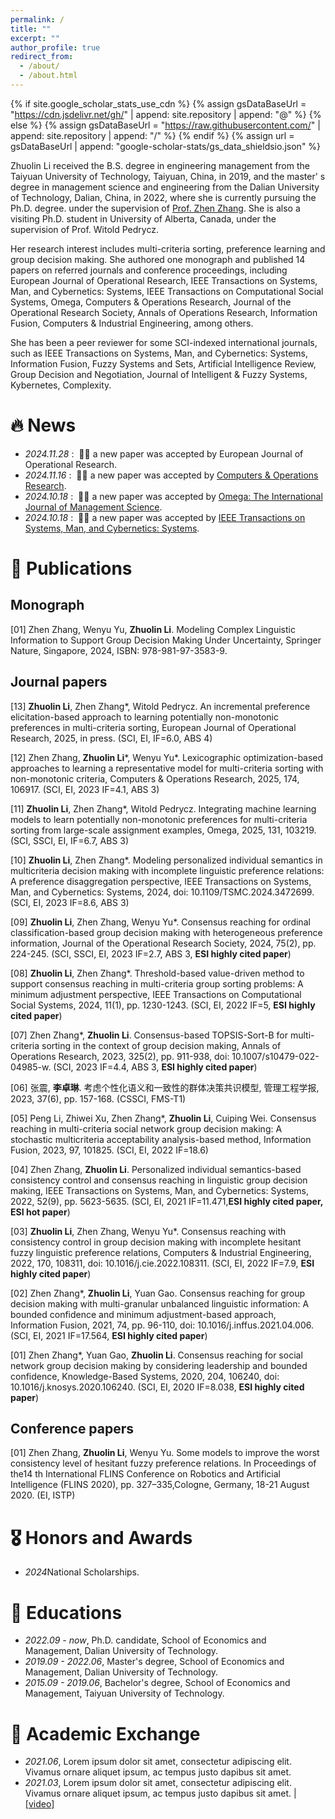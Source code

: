 ```yaml
---
permalink: /
title: ""
excerpt: ""
author_profile: true
redirect_from: 
  - /about/
  - /about.html
---
```


{% if site.google_scholar_stats_use_cdn %}
{% assign gsDataBaseUrl = "https://cdn.jsdelivr.net/gh/" | append: site.repository | append: "@" %}
{% else %}
{% assign gsDataBaseUrl = "https://raw.githubusercontent.com/" | append: site.repository | append: "/" %}
{% endif %}
{% assign url = gsDataBaseUrl | append: "google-scholar-stats/gs_data_shieldsio.json" %}

<span class='anchor' id='about-me'></span>

Zhuolin Li received the B.S. degree in engineering management from the Taiyuan University of Technology, Taiyuan, China, in 2019, and the master' s degree in management science and engineering from the Dalian University of Technology, Dalian, China, in 2022, where she is currently pursuing the Ph.D. degree. under the supervision of <a href='http://faculty.dlut.edu.cn/zzhang'>Prof. Zhen Zhang</a>. She is also a visiting Ph.D. student in University of Alberta, Canada, under the supervision of Prof. Witold Pedrycz.

Her research interest includes multi-criteria sorting, preference learning and group decision making. She authored one monograph and published 14 papers on referred journals and conference proceedings, including  European Journal of Operational Research, IEEE Transactions on Systems, Man, and Cybernetics: Systems, IEEE Transactions on Computational Social Systems, Omega, Computers & Operations Research, Journal of the Operational Research Society, Annals of Operations Research, Information Fusion, Computers & Industrial Engineering, among others.

She has been a peer reviewer for some SCI-indexed international journals, such as IEEE Transactions on Systems, Man, and Cybernetics: Systems, Information Fusion, Fuzzy Systems and Sets, Artificial Intelligence Review, Group Decision and Negotiation, Journal of Intelligent & Fuzzy Systems, Kybernetes, Complexity.


# 🔥 News
- *2024.11.28* : &nbsp;🎉🎉 a new paper was accepted by European Journal of Operational Research. 
- *2024.11.16* : &nbsp;🎉🎉 a new paper was accepted by <a href='https://www.sciencedirect.com/science/article/pii/S0305054824003897'>Computers & Operations Research</a>.
- *2024.10.18* : &nbsp;🎉🎉 a new paper was accepted by <a href='https://www.sciencedirect.com/science/article/pii/S030504832400183X'>Omega: The International Journal of Management Science</a>.
- *2024.10.18* : &nbsp;🎉🎉 a new paper was accepted by <a href='https://ieeexplore.ieee.org/document/10721203'>IEEE Transactions on Systems, Man, and Cybernetics: Systems</a>.

# 📝 Publications 
## Monograph
[01] Zhen Zhang, Wenyu Yu, **Zhuolin Li**. Modeling Complex Linguistic Information to Support Group Decision Making Under Uncertainty, Springer Nature, Singapore, 2024, ISBN: 978-981-97-3583-9.

## Journal papers
[13]  **Zhuolin Li**, Zhen Zhang*, Witold Pedrycz. An incremental preference elicitation-based approach to learning potentially non-monotonic preferences in multi-criteria sorting, European Journal of Operational Research, 2025, in press. (SCI, EI, IF=6.0, ABS 4)

[12] Zhen Zhang, **Zhuolin Li***, Wenyu Yu*. Lexicographic optimization-based approaches to learning a representative model for multi-criteria sorting with non-monotonic criteria, Computers & Operations Research, 2025, 174, 106917. (SCI, EI, 2023 IF=4.1, ABS 3)

[11] **Zhuolin Li**, Zhen Zhang*, Witold Pedrycz. Integrating machine learning models to learn potentially non-monotonic preferences for multi-criteria sorting from large-scale assignment examples, Omega, 2025, 131, 103219. (SCI, SSCI, EI, IF=6.7, ABS 3)

[10] **Zhuolin Li**, Zhen Zhang*. Modeling personalized individual semantics in multicriteria decision making with incomplete linguistic preference relations: A preference disaggregation perspective, IEEE Transactions on Systems, Man, and Cybernetics: Systems, 2024, doi: 10.1109/TSMC.2024.3472699. (SCI, EI, 2023 IF=8.6, ABS 3)

[09] **Zhuolin Li**, Zhen Zhang, Wenyu Yu*. Consensus reaching for ordinal classification-based group decision making with heterogeneous preference information, Journal of the Operational Research Society, 2024, 75(2), pp. 224-245. (SCI, SSCI, EI, 2023 IF=2.7, ABS 3, **ESI highly cited paper**)

[08]  **Zhuolin Li**, Zhen Zhang*. Threshold-based value-driven method to support consensus reaching in multi-criteria group sorting problems: A minimum adjustment perspective, IEEE Transactions on Computational Social Systems, 2024, 11(1), pp. 1230-1243. (SCI, EI, 2022 IF=5, **ESI highly cited paper**)

[07]  Zhen Zhang*, **Zhuolin Li**. Consensus-based TOPSIS-Sort-B for multi-criteria sorting in the context of group decision making, Annals of Operations Research, 2023, 325(2), pp. 911-938, doi: 10.1007/s10479-022-04985-w. (SCI, 2023 IF=4.4, ABS 3, **ESI highly cited paper**)

[06] 张震, **李卓琳**. 考虑个性化语义和一致性的群体决策共识模型, 管理工程学报, 2023, 37(6), pp. 157-168. (CSSCI, FMS-T1)

[05] Peng Li, Zhiwei Xu, Zhen Zhang*, **Zhuolin Li**, Cuiping Wei. Consensus reaching in multi-criteria social network group decision making: A stochastic multicriteria acceptability analysis-based method, Information Fusion, 2023, 97, 101825. (SCI, EI, 2022 IF=18.6)

[04] Zhen Zhang, **Zhuolin Li**. Personalized individual semantics-based consistency control and consensus reaching in linguistic group decision making, IEEE Transactions on Systems, Man, and Cybernetics: Systems, 2022, 52(9), pp. 5623-5635. (SCI, EI, 2021 IF=11.471,**ESI highly cited paper, ESI hot paper**)

[03] **Zhuolin Li**, Zhen Zhang, Wenyu Yu*. Consensus reaching with consistency control in group decision making with incomplete hesitant fuzzy linguistic preference relations, Computers & Industrial Engineering, 2022, 170, 108311, doi: 10.1016/j.cie.2022.108311. (SCI, EI, 2022 IF=7.9, **ESI highly cited paper**)

[02] Zhen Zhang*, **Zhuolin Li**, Yuan Gao. Consensus reaching for group decision making with multi-granular unbalanced linguistic information: A bounded confidence and minimum adjustment-based approach, Information Fusion, 2021, 74, pp. 96-110, doi: 10.1016/j.inffus.2021.04.006. (SCI, EI, 2021 IF=17.564, **ESI highly cited paper**)

[01] Zhen Zhang*, Yuan Gao, **Zhuolin Li**. Consensus reaching for social network group decision making by considering leadership and bounded confidence, Knowledge-Based Systems, 2020, 204, 106240, doi: 10.1016/j.knosys.2020.106240. (SCI, EI, 2020 IF=8.038, **ESI highly cited paper**)

## Conference papers
[01] Zhen Zhang, **Zhuolin Li**, Wenyu Yu. Some models to improve the worst consistency level of hesitant fuzzy preference relations. In Proceedings of the14 th International FLINS Conference on Robotics and Artificial Intelligence (FLINS 2020), pp. 327–335,Cologne, Germany, 18-21 August 2020. (EI, ISTP)

<!--
# 💻 Projects
[06] Participant, Research on Consensual Sorting Models and Methods for Multi-Criteria Group Decision Making by Considering Personalized Individual Semantics, granted by National Natural Science Foundation of China (72371049), 2024.01 - 2027.12.
[05] Participant, Consensus-Oriented Models and Methods for Multi-Criteria Sorting Problems in Group Decision Making with Heterogeneous Information, granted by National Natural Science Foundation of China (71971039), 2020.01 - 2023.12.
[04] Participant, Data-Driven Preference Learning Methods for Multi-Criteria Sorting with Non-Monotonic Preferences, granted by Natural Science Foundation of Liaoning Province (2024-MSBA-26), 2024.09 – 2026.08.
[03] Participant, Consensus-Based Models for Linguistic Group Decision Making and Multi-Criteria Sorting, the Funds for Xinghai Outstanding Young Talents in DUT (X20190322), 2020.1 - 2023.12.
[02] Participant, Data-Driven Multi-Criteria Sorting Methods Considering Non-Monotonic Preferences of Decision Makers, the Fundamental Research Funds for the Central Universities of China (DUT23RW406), 2023.01 - 2024.12.
[01] Data-Driven Multi-Criteria Sorting Methods Considering Non-Monotonic Preferences of Decision Makers, the Fundamental Research Funds for the Central Universities of China (DUT23RW406), 2023.01 - 2024.12.
 -->


# 🎖 Honors and Awards
- *2024*National Scholarships. 

# 📖 Educations
- *2022.09 - now*, Ph.D. candidate, School of  Economics and Management, Dalian University of Technology.
- *2019.09 - 2022.06*, Master's degree, School of  Economics and Management, Dalian University of Technology.
- *2015.09 - 2019.06*, Bachelor's degree, School of  Economics and Management, Taiyuan University of Technology.

# 💬 Academic Exchange
- *2021.06*, Lorem ipsum dolor sit amet, consectetur adipiscing elit. Vivamus ornare aliquet ipsum, ac tempus justo dapibus sit amet. 
- *2021.03*, Lorem ipsum dolor sit amet, consectetur adipiscing elit. Vivamus ornare aliquet ipsum, ac tempus justo dapibus sit amet.  \| [\[video\]](https://github.com/)


